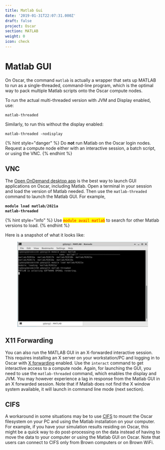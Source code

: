 ```yaml
---
title: Matlab Gui
date: '2019-01-31T22:07:31.000Z'
draft: false
project: Oscar
section: MATLAB
weight: 0
icon: check
---
```


# Matlab GUI

On Oscar, the command `matlab` is actually a wrapper that sets up MATLAB to run as a single-threaded, command-line program, which is the optimal way to pack multiple Matlab scripts onto the Oscar compute nodes.

To run the actual multi-threaded version with JVM and Display enabled, use:

```
matlab-threaded
```

Similarly, to run this without the display enabled:

```
matlab-threaded -nodisplay
```

{% hint style="danger" %}
Do **not** run Matlab on the Oscar login nodes. Request a compute node either with an interactive session, a batch script, or using the VNC.
{% endhint %}

## VNC

The [Open OnDemand desktop app](https://docs.ccv.brown.edu/oscar/connecting-to-oscar/open-ondemand/desktop-app-vnc) is the best way to launch GUI applications on Oscar, including Matlab. Open a terminal in your session and load the version of Matlab needed. Then use the `matlab-threaded` command to launch the Matlab GUI. For example,

<pre><code><strong>module load matlab/2021a
</strong><strong>matlab-threaded
</strong></code></pre>

{% hint style="info" %}
Use <mark style="color:red;">`module avail matlab`</mark> to search for other Matlab versions to load.&#x20;
{% endhint %}

Here is a snapshot of what it looks like:

<figure><img src="../.gitbook/assets/Screenshot_2023-05-11_at_1_17_30_PM.png" alt=""><figcaption></figcaption></figure>

## X11 Forwarding

You can also run the MATLAB GUI in an X-forwarded interactive session. This requires installing an X server on your workstation/PC and logging in to Oscar with [X forwarding](https://github.com/brown-ccv/oscar-documentation/tree/918b50a24d064a0c7e6aa49eef728199435d7de1/matlab/x-forwarding/README.md) enabled. Use the `interact` command to get interactive access to a compute node. Again, for launching the GUI, you need to use the `matlab-threaded` command, which enables the display and JVM. You may however experience a lag in response from the Matlab GUI in an X forwarded session. Note that if Matlab does not find the X window system available, it will launch in command line mode (next section).

## CIFS

A workaround in some situations may be to use [CIFS](https://github.com/brown-ccv/oscar-documentation/tree/918b50a24d064a0c7e6aa49eef728199435d7de1/matlab/cifs/README.md) to mount the Oscar filesystem on your PC and using the Matlab installation on your computer. For example, if you have your simulation results residing on Oscar, this might be a quick way to do post-processing on the data instead of having to move the data to your computer or using the Matlab GUI on Oscar. Note that users can connect to CIFS only from Brown computers or on Brown WiFi.
